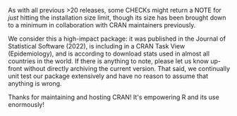 As with all previous >20 releases, some CHECKs might return a NOTE for *just* hitting the installation size limit, though its size has been brought down to a minimum in collaboration with CRAN maintainers previously.

We consider this a high-impact package: it was published in the Journal of Statistical Software (2022), is including in a CRAN Task View (Epidemiology), and is according to download stats used in almost all countries in the world. If there is anything to note, please let us know up-front without directly archiving the current version. That said, we continually unit test our package extensively and have no reason to assume that anything is wrong.

Thanks for maintaining and hosting CRAN! It's empowering R and its use enormously!
